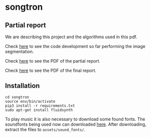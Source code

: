 # songtron

## Partial report
We are describing this project and the algorithms used in this pdf.

Check [here](https://github.com/henriquenunez/songtron/blob/master/src/SongTron%20-%20Partial%20Report.ipynb) to see the code development so far performing the image segmentation.

Check [here](https://github.com/henriquenunez/songtron/blob/master/Partial%20Report.pdf) to see the PDF of the partial report.

Check [here](https://github.com/henriquenunez/songtron/blob/master/Final%20Report.pdf) to see the PDF of the final report.


## Installation

``` shell
cd songtron
source env/bin/activate
pip3 install -r requirements.txt
sudo apt-get install fluidsynth
```

To play music it is also necessary to download some found fonts. The soundfonts being used now can downloaded [here](https://www.flstudiomusic.com/2010/02/25-piano-soundfonts.html). After downloading, extract the files to `assets/sound_fonts/`.
